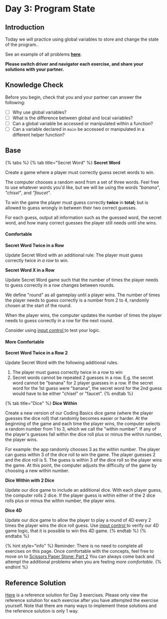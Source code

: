 # Day 3: Program State

## Introduction

Today we will practice using global variables to store and change the state of the program..

See an example of all problems [**here**](https://rocketacademy.github.io/basics-starter-code/day4/index.html).

**Please switch driver and navigator each exercise, and share your solutions with your partner.**

## Knowledge Check

Before you begin, check that you and your partner can answer the following:

* [ ] Why use global variables?
* [ ] What is the difference between global and local variables?
* [ ] Can a global variable be accessed or manipulated within a function?
* [ ] Can a variable declared in `main` be accessed or manipulated in a different helper function?

## Base

{% tabs %}
{% tab title="Secret Word" %}
**Secret Word**

Create a game where a player must correctly guess secret words to win.

The computer chooses a random word from a set of three words. Feel free to use whatever words you'd like, but we will be using the words _"banana"_, _"chisel"_, and _"faucet"_.

To win the game the player must guess correctly **twice** in **total;** but is allowed to guess wrongly in between their two correct guesses.

For each guess, output all information such as the guessed word, the secret word, and how many correct guesses the player still needs until she wins.

#### Comfortable

**Secret Word Twice in a Row**

Update Secret Word with an additional rule: The player must guess correctly twice _in a row_ to win.

**Secret Word X in a Row**

Update Secret Word game such that the number of times the player needs to guess correctly in a row changes between rounds.

We define "round" as all gameplay until a player wins. The number of times the player needs to guess correctly is a number from 2 to 4, randomly chosen at the start of the round.

When the player wins, the computer updates the number of times the player needs to guess correctly in a row for the next round.

Consider using [input control ](../../modules/3-logic-and-control-flow/3.3-boolean-operators/3.3.3-boolean-and-not.md#code-control)to test your logic.

#### More Comfortable

**Secret Word Twice in a Row 2**

Update Secret Word with the following additional rules.

1. The player must guess correctly twice in a row to win
2. Secret words cannot be repeated 2 guesses in a row. E.g. the secret word cannot be "banana" for 2 player guesses in a row. If the secret word for the 1st guess were "banana", the secret word for the 2nd guess would have to be either "chisel" or "faucet".
{% endtab %}

{% tab title="Dice" %}
**Dice Within**

Create a new version of our Coding Basics dice game (where the player guesses the dice roll) that randomly becomes easier or harder. At the beginning of the game and each time the player wins, the computer selects a random number from 1 to 3, which we call the "within number". If any of the player's guesses fall within the dice roll plus or minus the within number, the player wins.

For example: the app randomly chooses 3 as the within number. The player can guess within 3 of the dice roll to win the game. The player guesses 2 and the dice roll is 5. The guess is within 3 of the dice roll so the player wins the game. At this point, the computer adjusts the difficulty of the game by choosing a new within number.

**Dice Within with 2 Dice**

Update our dice game to include an additional dice. With each player guess, the computer rolls 2 dice. If the player guess is within either of the 2 dice rolls plus or minus the within number, the player wins.

**Dice 4D**

Update our dice game to allow the player to play a round of 4D every 2 times the player wins the dice roll guess. Use [input control ](../../modules/3-logic-and-control-flow/3.3-boolean-operators/3.3.3-boolean-and-not.md#code-control)to verify our 4D game logic, that it is possible to win this 4D game.
{% endtab %}
{% endtabs %}

{% hint style="info" %}
Reminder: There is no need to complete all exercises on this page. Once comfortable with the concepts, feel free to move on to [Scissors Paper Stone: Part 2](../projects/project-1-scissors-paper-stone/project-1-scissors-paper-stone-part-2.md) You can always come back and attempt the additional problems when you are feeling _more comfortable._
{% endhint %}

## Reference Solution

[Here](https://github.com/rocketacademy/basics-starter-code-2.0/blob/day3/day03-program-state/in-class/script.js) is a reference solution for Day 3 exercises. Please only view the reference solution for each exercise after you have attempted the exercise yourself. Note that there are many ways to implement these solutions and the reference solution is only 1 way.
